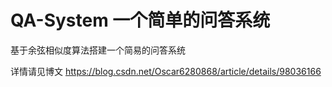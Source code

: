 # QA-System 一个简单的问答系统

基于余弦相似度算法搭建一个简易的问答系统

详情请见博文 https://blog.csdn.net/Oscar6280868/article/details/98036166
